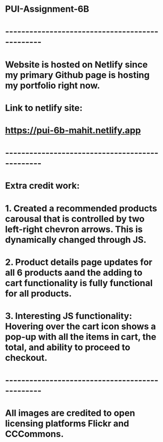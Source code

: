 # PUI-Assignment-6B

# -----------------------------------------------

# Website is hosted on Netlify since my primary Github page is hosting my portfolio right now.

# Link to netlify site:

# https://pui-6b-mahit.netlify.app

# -----------------------------------------------

# Extra credit work:

# 1. Created a recommended products carousal that is controlled by two left-right chevron arrows. This is dynamically changed through JS.

# 2. Product details page updates for all 6 products aand the adding to cart functionality is fully functional for all products.

# 3. Interesting JS functionality: Hovering over the cart icon shows a pop-up with all the items in cart, the total, and ability to proceed to checkout.

# -----------------------------------------------

# All images are credited to open licensing platforms Flickr and CCCommons.
